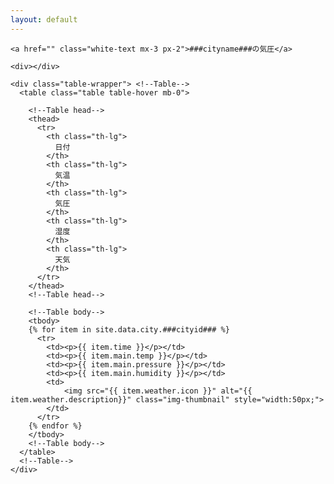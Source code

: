 ```yaml
---
layout: default
---
```


<div class="container mt-5">
<!-- Table with panel -->
<div class="card card-cascade narrower">

  <!--Card image-->
  <div class="view view-cascade gradient-card-header aqua-gradient narrower py-2 mx-4 mb-3 d-flex justify-content-between align-items-center">
    <div></div>

    <a href="" class="white-text mx-3 px-2">###cityname###の気圧</a>

    <div></div>
  </div>
  <!--/Card image-->

  <div class="px-4">

    <div class="table-wrapper"> <!--Table-->
      <table class="table table-hover mb-0">

        <!--Table head-->
        <thead>
          <tr>
            <th class="th-lg">
              日付
            </th>
            <th class="th-lg">
              気温
            </th>
            <th class="th-lg">
              気圧
            </th>
            <th class="th-lg">
              湿度
            </th>
            <th class="th-lg">
              天気
            </th>
          </tr>
        </thead>
        <!--Table head-->

        <!--Table body-->
        <tbody>
        {% for item in site.data.city.###cityid### %}
          <tr>
            <td><p>{{ item.time }}</p></td>
            <td><p>{{ item.main.temp }}</p></td>
            <td><p>{{ item.main.pressure }}</p></td>
            <td><p>{{ item.main.humidity }}</p></td>
            <td>
                <img src="{{ item.weather.icon }}" alt="{{ item.weather.description}}" class="img-thumbnail" style="width:50px;">
            </td>
          </tr>
        {% endfor %}
        </tbody>
        <!--Table body-->
      </table>
      <!--Table-->
    </div>

  </div>

</div>
<!-- Table with panel -->  